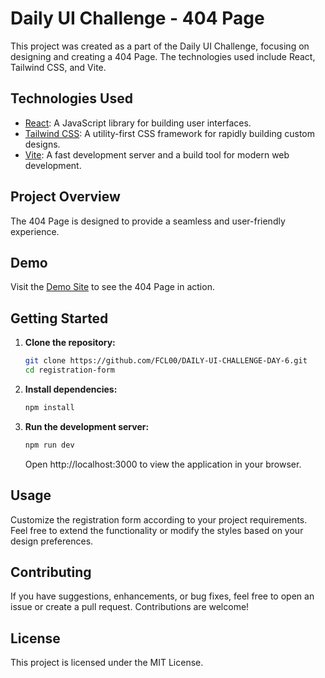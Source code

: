 # Daily UI Challenge - 404 Page

This project was created as a part of the Daily UI Challenge, focusing on designing and creating a 404 Page. The technologies used include React, Tailwind CSS, and Vite.

## Technologies Used

- [React](https://reactjs.org/): A JavaScript library for building user interfaces.
- [Tailwind CSS](https://tailwindcss.com/): A utility-first CSS framework for rapidly building custom designs.
- [Vite](https://vitejs.dev/): A fast development server and a build tool for modern web development.

## Project Overview

The 404 Page is designed to provide a seamless and user-friendly experience.

## Demo

Visit the [Demo Site](https://daily-ui-challenge-day-5.vercel.app) to see the 404 Page in action.

## Getting Started

1. **Clone the repository:**

   ```bash
   git clone https://github.com/FCL00/DAILY-UI-CHALLENGE-DAY-6.git
   cd registration-form

   ```

2. **Install dependencies:**

   ```bash
   npm install

   ```

3. **Run the development server:**

   ```bash
   npm run dev

   ```

   Open http://localhost:3000 to view the application in your browser.

## Usage

Customize the registration form according to your project requirements. Feel free to extend the functionality or modify the styles based on your design preferences.

## Contributing

If you have suggestions, enhancements, or bug fixes, feel free to open an issue or create a pull request. Contributions are welcome!

## License

This project is licensed under the MIT License.
